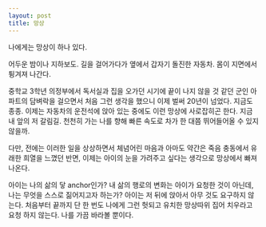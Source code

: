 ```yaml
---
layout: post
title: 망상
---
```

나에게는 망상이 하나 있다.

어두운 밤이나 지하보도. 길을 걸어가다가 옆에서 갑자기 돌진한 자동차. 몸이 지면에서 튕겨져 나간다.

중학교 3학년 의정부에서 독서실과 집을 오가던 시기에 끝이 나지 않을 것 같던 군인 아파트의 담벼락을 걸으면서 처음 그런 생각을 했으니 이제 벌써 20년이 넘었다. 지금도 종종. 이제는  자동차의 운전석에 앉아 있는 중에도 이런 망상에 사로잡히곤 한다. 지금 내 앞의 저 갈림길. 천천히 가는 나를 향해 빠른 속도로 차가 한 대쯤 뛰어들어올 수 있지 않을까.

다만, 전에는 이러한 일을 상상하면서 체념어린 마음과 아마도 약간은 죽음 충동에서 유래한 희열을 느꼈던 반면, 이제는 아이의 눈을 가려주고 싶다는 생각으로 망상에서 빠져 나온다.

아이는 나의 삶의 닿 anchor인가? 내 삶의 행로의 변화는 아이가 요청한 것이 아닌데, 나는 무엇을 스스로 짊어지고자 하는가? 아이는 저 뒤에 앉아서 아무 것도 요구하지 않는다. 처음부터 끝까지 단 한 번도 나에게 그런 헛되고 유치한 망상따위 집어 치우라고 요청 하지 않는다. 나를 가끔 바라볼 뿐이다. 
